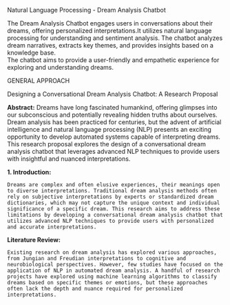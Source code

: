 Natural Language Processing - Dream Analysis Chatbot

The Dream Analysis Chatbot engages users in conversations about their dreams, offering personalized interpretations.It utilizes natural language processing for understanding and sentiment analysis. 
The chatbot analyzes dream narratives, extracts key themes, and provides insights based on a knowledge base.  
The chatbot aims to provide a user-friendly and empathetic experience for exploring and understanding dreams.


GENERAL APPROACH

Designing a Conversational Dream Analysis Chatbot: A Research Proposal


**Abstract:** 
    Dreams have long fascinated humankind, offering glimpses into our subconscious and potentially revealing hidden 
truths about ourselves. Dream analysis has been practiced for centuries, but the advent of artificial intelligence and 
natural  language processing (NLP) presents an exciting opportunity to develop automated systems capable of interpreting dreams. This research proposal explores the design of a conversational dream analysis chatbot that leverages advanced NLP techniques to provide users with insightful and nuanced interpretations.


**1. Introduction:**

    Dreams are complex and often elusive experiences, their meanings open to diverse interpretations. Traditional dream analysis methods often rely on subjective interpretations by experts or standardized dream dictionaries, which may not capture the unique context and individual significance of a specific dream. This research aims to address these limitations by developing a conversational dream analysis chatbot that utilizes advanced NLP techniques to provide users with personalized and accurate interpretations.

**Literature Review:**

    Existing research on dream analysis has explored various approaches, from Jungian and Freudian interpretations to cognitive and neurobiological perspectives. However, few studies have focused on the application of NLP in automated dream analysis. A handful of research projects have explored using machine learning algorithms to classify dreams based on specific themes or emotions, but these approaches often lack the depth and nuance required for personalized interpretations.

    
